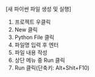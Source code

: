 [새 파이썬 파일 생성 및 실행]
1. 프로젝트 우클릭
2. New 클릭
3. Python File 클릭
4. 파일명 입력 후 엔터
5. 파일 내용 작성
6. 상단 메뉴 중 Run 클릭
7. Run 클릭(단축키: Alt+Shit+F10)
